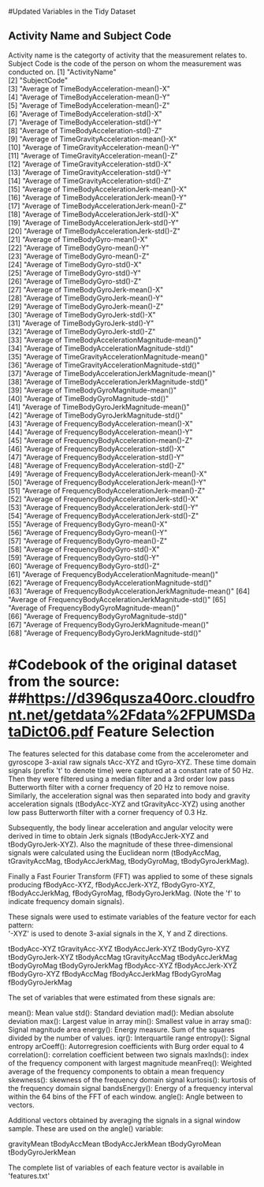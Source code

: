 #Updated Variables in the Tidy Dataset
## Activity Name and Subject Code 
Activity name is the categorty of activity that the measurement relates to.
Subject Code is the code of the person on whom the measurement was conducted on.
 [1] "ActivityName"                                             
 [2] "SubjectCode"                                              
 [3] "Average of  TimeBodyAcceleration-mean()-X"                
 [4] "Average of  TimeBodyAcceleration-mean()-Y"                
 [5] "Average of  TimeBodyAcceleration-mean()-Z"                
 [6] "Average of  TimeBodyAcceleration-std()-X"                 
 [7] "Average of  TimeBodyAcceleration-std()-Y"                 
 [8] "Average of  TimeBodyAcceleration-std()-Z"                 
 [9] "Average of  TimeGravityAcceleration-mean()-X"             
[10] "Average of  TimeGravityAcceleration-mean()-Y"             
[11] "Average of  TimeGravityAcceleration-mean()-Z"             
[12] "Average of  TimeGravityAcceleration-std()-X"              
[13] "Average of  TimeGravityAcceleration-std()-Y"              
[14] "Average of  TimeGravityAcceleration-std()-Z"              
[15] "Average of  TimeBodyAccelerationJerk-mean()-X"            
[16] "Average of  TimeBodyAccelerationJerk-mean()-Y"            
[17] "Average of  TimeBodyAccelerationJerk-mean()-Z"            
[18] "Average of  TimeBodyAccelerationJerk-std()-X"             
[19] "Average of  TimeBodyAccelerationJerk-std()-Y"             
[20] "Average of  TimeBodyAccelerationJerk-std()-Z"             
[21] "Average of  TimeBodyGyro-mean()-X"                        
[22] "Average of  TimeBodyGyro-mean()-Y"                        
[23] "Average of  TimeBodyGyro-mean()-Z"                        
[24] "Average of  TimeBodyGyro-std()-X"                         
[25] "Average of  TimeBodyGyro-std()-Y"                         
[26] "Average of  TimeBodyGyro-std()-Z"                         
[27] "Average of  TimeBodyGyroJerk-mean()-X"                    
[28] "Average of  TimeBodyGyroJerk-mean()-Y"                    
[29] "Average of  TimeBodyGyroJerk-mean()-Z"                    
[30] "Average of  TimeBodyGyroJerk-std()-X"                     
[31] "Average of  TimeBodyGyroJerk-std()-Y"                     
[32] "Average of  TimeBodyGyroJerk-std()-Z"                     
[33] "Average of  TimeBodyAccelerationMagnitude-mean()"         
[34] "Average of  TimeBodyAccelerationMagnitude-std()"          
[35] "Average of  TimeGravityAccelerationMagnitude-mean()"      
[36] "Average of  TimeGravityAccelerationMagnitude-std()"       
[37] "Average of  TimeBodyAccelerationJerkMagnitude-mean()"     
[38] "Average of  TimeBodyAccelerationJerkMagnitude-std()"      
[39] "Average of  TimeBodyGyroMagnitude-mean()"                 
[40] "Average of  TimeBodyGyroMagnitude-std()"                  
[41] "Average of  TimeBodyGyroJerkMagnitude-mean()"             
[42] "Average of  TimeBodyGyroJerkMagnitude-std()"              
[43] "Average of  FrequencyBodyAcceleration-mean()-X"           
[44] "Average of  FrequencyBodyAcceleration-mean()-Y"           
[45] "Average of  FrequencyBodyAcceleration-mean()-Z"           
[46] "Average of  FrequencyBodyAcceleration-std()-X"            
[47] "Average of  FrequencyBodyAcceleration-std()-Y"            
[48] "Average of  FrequencyBodyAcceleration-std()-Z"            
[49] "Average of  FrequencyBodyAccelerationJerk-mean()-X"       
[50] "Average of  FrequencyBodyAccelerationJerk-mean()-Y"       
[51] "Average of  FrequencyBodyAccelerationJerk-mean()-Z"       
[52] "Average of  FrequencyBodyAccelerationJerk-std()-X"        
[53] "Average of  FrequencyBodyAccelerationJerk-std()-Y"        
[54] "Average of  FrequencyBodyAccelerationJerk-std()-Z"        
[55] "Average of  FrequencyBodyGyro-mean()-X"                   
[56] "Average of  FrequencyBodyGyro-mean()-Y"                   
[57] "Average of  FrequencyBodyGyro-mean()-Z"                   
[58] "Average of  FrequencyBodyGyro-std()-X"                    
[59] "Average of  FrequencyBodyGyro-std()-Y"                    
[60] "Average of  FrequencyBodyGyro-std()-Z"                    
[61] "Average of  FrequencyBodyAccelerationMagnitude-mean()"    
[62] "Average of  FrequencyBodyAccelerationMagnitude-std()"     
[63] "Average of  FrequencyBodyAccelerationJerkMagnitude-mean()"
[64] "Average of  FrequencyBodyAccelerationJerkMagnitude-std()" 
[65] "Average of  FrequencyBodyGyroMagnitude-mean()"            
[66] "Average of  FrequencyBodyGyroMagnitude-std()"             
[67] "Average of  FrequencyBodyGyroJerkMagnitude-mean()"        
[68] "Average of  FrequencyBodyGyroJerkMagnitude-std()" 

#Codebook of the original dataset from the source: 
##<https://d396qusza40orc.cloudfront.net/getdata%2Fdata%2FPUMSDataDict06.pdf>
Feature Selection 
=================

The features selected for this database come from the accelerometer and gyroscope 3-axial raw signals tAcc-XYZ and tGyro-XYZ. These time domain signals (prefix 't' to denote time) were captured at a constant rate of 50 Hz. Then they were filtered using a median filter and a 3rd order low pass Butterworth filter with a corner frequency of 20 Hz to remove noise. Similarly, the acceleration signal was then separated into body and gravity acceleration signals (tBodyAcc-XYZ and tGravityAcc-XYZ) using another low pass Butterworth filter with a corner frequency of 0.3 Hz. 

Subsequently, the body linear acceleration and angular velocity were derived in time to obtain Jerk signals (tBodyAccJerk-XYZ and tBodyGyroJerk-XYZ). Also the magnitude of these three-dimensional signals were calculated using the Euclidean norm (tBodyAccMag, tGravityAccMag, tBodyAccJerkMag, tBodyGyroMag, tBodyGyroJerkMag). 

Finally a Fast Fourier Transform (FFT) was applied to some of these signals producing fBodyAcc-XYZ, fBodyAccJerk-XYZ, fBodyGyro-XYZ, fBodyAccJerkMag, fBodyGyroMag, fBodyGyroJerkMag. (Note the 'f' to indicate frequency domain signals). 

These signals were used to estimate variables of the feature vector for each pattern:  
'-XYZ' is used to denote 3-axial signals in the X, Y and Z directions.

tBodyAcc-XYZ
tGravityAcc-XYZ
tBodyAccJerk-XYZ
tBodyGyro-XYZ
tBodyGyroJerk-XYZ
tBodyAccMag
tGravityAccMag
tBodyAccJerkMag
tBodyGyroMag
tBodyGyroJerkMag
fBodyAcc-XYZ
fBodyAccJerk-XYZ
fBodyGyro-XYZ
fBodyAccMag
fBodyAccJerkMag
fBodyGyroMag
fBodyGyroJerkMag

The set of variables that were estimated from these signals are: 

mean(): Mean value
std(): Standard deviation
mad(): Median absolute deviation 
max(): Largest value in array
min(): Smallest value in array
sma(): Signal magnitude area
energy(): Energy measure. Sum of the squares divided by the number of values. 
iqr(): Interquartile range 
entropy(): Signal entropy
arCoeff(): Autorregresion coefficients with Burg order equal to 4
correlation(): correlation coefficient between two signals
maxInds(): index of the frequency component with largest magnitude
meanFreq(): Weighted average of the frequency components to obtain a mean frequency
skewness(): skewness of the frequency domain signal 
kurtosis(): kurtosis of the frequency domain signal 
bandsEnergy(): Energy of a frequency interval within the 64 bins of the FFT of each window.
angle(): Angle between to vectors.

Additional vectors obtained by averaging the signals in a signal window sample. These are used on the angle() variable:

gravityMean
tBodyAccMean
tBodyAccJerkMean
tBodyGyroMean
tBodyGyroJerkMean

The complete list of variables of each feature vector is available in 'features.txt'
